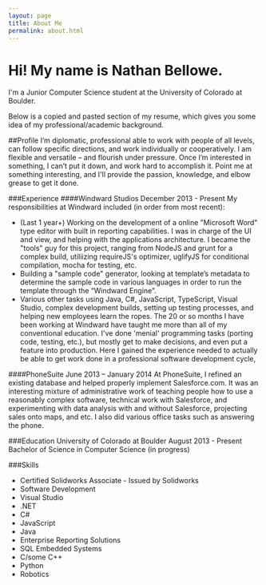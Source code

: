 ```yaml
---
layout: page
title: About Me
permalink: about.html
---
```


# Hi! My name is Nathan Bellowe.
I'm a Junior Computer Science student at the University of Colorado at Boulder.

Below is a copied and pasted section of my resume, which gives you some idea of my professional/academic background.

##Profile
I’m diplomatic, professional able to work with people of all levels, can follow specific directions, and work individually or cooperatively. I am flexible and versatile – and flourish under pressure. Once I’m interested in something, I can’t put it down, and work hard to accomplish it. Point me at something interesting, and I'll provide the passion, knowledge, and elbow grease to get it done.

###Experience
####Windward Studios	December 2013 - Present
My responsibilities at Windward included (in order from most recent):  
-	(Last 1 year+) Working on the development of a online "Microsoft Word" type editor with built in reporting capabilities. I was in charge of the UI and view, and helping with the applications architecture. I became the "tools" guy for this project, ranging from NodeJS and grunt for a complex build, utiliizing requireJS's optimizer, uglifyJS for conditional compilation, mocha for testing, etc.
-	Building a "sample code" generator, looking at template’s metadata to determine the sample code in various languages in order to run the template through the “Windward Engine”.
-	Various other tasks using Java, C#, JavaScript, TypeScript, Visual Studio, complex development builds, setting up testing processes, and helping new employees learn the ropes.
The 20 or so months I have been working at Windward have taught me more than all of my conventional education. I've done 'menial' programming tasks (porting code, testing, etc.), but mostly get to make decisions, and even put a feature into production. Here I gained the experience needed to actually be able to get work done in a professional software development cycle,

####PhoneSuite	June 2013 – January 2014
At PhoneSuite, I refined an existing database and helped properly implement Salesforce.com. It was an interesting mixture of administrative work of teaching people how to use a reasonably complex software, technical work with Salesforce, and experimenting with data analysis with and without Salesforce, projecting sales onto maps, and etc.  I also did various office tasks such as answering the phone.

###Education
University of Colorado at Boulder	August 2013 - Present
Bachelor of Science in Computer Science (in progress)

###Skills
 - Certified Solidworks Associate - Issued by Solidworks
 - Software Development
 - Visual Studio
 - .NET
 - C#
 - JavaScript
 - Java
 - Enterprise Reporting Solutions
 - SQL	Embedded Systems
 - C/some C++
 - Python
 - Robotics
